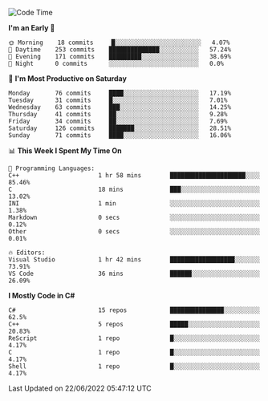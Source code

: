 <!--START_SECTION:waka-->
![Code Time](http://img.shields.io/badge/Code%20Time-795%20hrs%2030%20mins-blue)

**I'm an Early 🐤** 

```text
🌞 Morning    18 commits     █░░░░░░░░░░░░░░░░░░░░░░░░   4.07% 
🌆 Daytime    253 commits    ██████████████░░░░░░░░░░░   57.24% 
🌃 Evening    171 commits    █████████░░░░░░░░░░░░░░░░   38.69% 
🌙 Night      0 commits      ░░░░░░░░░░░░░░░░░░░░░░░░░   0.0%

```
📅 **I'm Most Productive on Saturday** 

```text
Monday       76 commits     ████░░░░░░░░░░░░░░░░░░░░░   17.19% 
Tuesday      31 commits     █░░░░░░░░░░░░░░░░░░░░░░░░   7.01% 
Wednesday    63 commits     ███░░░░░░░░░░░░░░░░░░░░░░   14.25% 
Thursday     41 commits     ██░░░░░░░░░░░░░░░░░░░░░░░   9.28% 
Friday       34 commits     ██░░░░░░░░░░░░░░░░░░░░░░░   7.69% 
Saturday     126 commits    ███████░░░░░░░░░░░░░░░░░░   28.51% 
Sunday       71 commits     ████░░░░░░░░░░░░░░░░░░░░░   16.06%

```


📊 **This Week I Spent My Time On** 

```text
💬 Programming Languages: 
C++                      1 hr 58 mins        █████████████████████░░░░   85.46% 
C                        18 mins             ███░░░░░░░░░░░░░░░░░░░░░░   13.02% 
INI                      1 min               ░░░░░░░░░░░░░░░░░░░░░░░░░   1.38% 
Markdown                 0 secs              ░░░░░░░░░░░░░░░░░░░░░░░░░   0.12% 
Other                    0 secs              ░░░░░░░░░░░░░░░░░░░░░░░░░   0.01%

🔥 Editors: 
Visual Studio            1 hr 42 mins        ██████████████████░░░░░░░   73.91% 
VS Code                  36 mins             ██████░░░░░░░░░░░░░░░░░░░   26.09%

```

**I Mostly Code in C#** 

```text
C#                       15 repos            ███████████████░░░░░░░░░░   62.5% 
C++                      5 repos             █████░░░░░░░░░░░░░░░░░░░░   20.83% 
ReScript                 1 repo              █░░░░░░░░░░░░░░░░░░░░░░░░   4.17% 
C                        1 repo              █░░░░░░░░░░░░░░░░░░░░░░░░   4.17% 
Shell                    1 repo              █░░░░░░░░░░░░░░░░░░░░░░░░   4.17%

```



 Last Updated on 22/06/2022 05:47:12 UTC
<!--END_SECTION:waka-->
